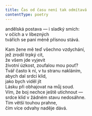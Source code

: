 ```yaml
---
title: Čas od času není tak odmítavá
contentType: poetry
---
```


<section>

andělská postava — i sladký smích:  
v očích a v líbezných  
tvářích se paní méně přísnou stává.

</section>

<section>

Kam žene mě teď všechno vzdychání,  
jež zrodil trpký cit,  
že všem jde vyjevit  
životní úzkost, zoufalou mou pouť?  
Tvář často k ní, v tu stranu nakláním,  
abych dal srdci klid,  
jako bych viděl jít  
Lásku při obhajovat na můj soud.  
Vím, že boj nechce ještě utichnout —  
srdce klid v žádném stavu nedosáhne.  
Tím větší touhou prahne,  
čím více odvahy naděje dává.

</section>
